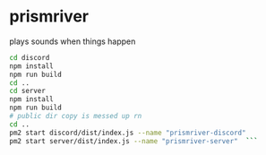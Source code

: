 # prismriver
plays sounds when things happen

```sh
cd discord
npm install
npm run build
cd ..
cd server
npm install
npm run build
# public dir copy is messed up rn
cd ..
pm2 start discord/dist/index.js --name "prismriver-discord" 
pm2 start server/dist/index.js --name "prismriver-server"  ```
